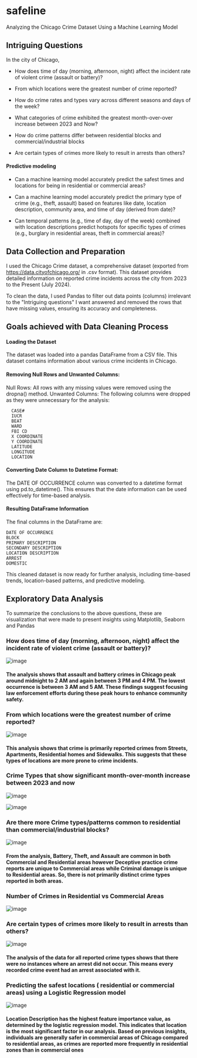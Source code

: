 # safeline
Analyzing the Chicago Crime Dataset Using a Machine Learning Model

## Intriguing Questions

In the city of Chicago,

* How does time of day (morning, afternoon, night) affect the incident rate of violent crime (assault or battery)?

* From which locations were the greatest number of crime reported?
  
* How do crime rates and types vary across different seasons and days of the week?

* What categories of crime exhibited the greatest month-over-over increase between 2023 and Now?

* How do crime patterns differ between residential blocks and commercial/industrial blocks

* Are certain types of crimes more likely to result in arrests than others?

#### Predictive modeling

* Can a machine learning model accurately predict the safest times and locations for being in residential or commercial areas?

* Can a machine learning model accurately predict the primary type of crime (e.g., theft, assault) based on features like date, location description, community area, and time of day (derived from date)?

* Can temporal patterns (e.g., time of day, day of the week) combined with location descriptions predict hotspots for specific types of crimes (e.g., burglary in residential areas, theft in commercial areas)?

## Data Collection and Preparation

I used the Chicago Crime dataset, a comprehensive dataset (exported from https://data.cityofchicago.org/ in .csv format). This dataset provides detailed information on reported crime incidents across the city from 2023 to the Present (July 2024). 

To clean the data, I used Pandas to filter out data points (columns) irrelevant to the "Intriguing questions" I want answered and removed the rows that have missing values, ensuring its accuracy and completeness. 

## Goals achieved with Data Cleaning Process

#### Loading the Dataset
The dataset was loaded into a pandas DataFrame from a CSV file. This dataset contains information about various crime incidents in Chicago.

#### Removing Null Rows and Unwanted Columns:
Null Rows: All rows with any missing values were removed using the dropna() method.
Unwanted Columns: The following columns were dropped as they were unnecessary for the analysis:

      CASE#
      IUCR
      BEAT
      WARD
      FBI CD
      X COORDINATE
      Y COORDINATE
      LATITUDE
      LONGITUDE
      LOCATION
            

#### Converting Date Column to Datetime Format:
The DATE OF OCCURRENCE column was converted to a datetime format using pd.to_datetime(). This ensures that the date information can be used effectively for time-based analysis.

#### Resulting DataFrame Information
The final columns in the DataFrame are:

    DATE OF OCCURRENCE
    BLOCK
    PRIMARY DESCRIPTION
    SECONDARY DESCRIPTION
    LOCATION DESCRIPTION
    ARREST
    DOMESTIC
    

This cleaned dataset is now ready for further analysis, including time-based trends, location-based patterns, and predictive modeling.


## Exploratory Data Analysis

To summarize the conclusions to the above questions, these are visualization that were made to present insights using Matplotlib, Seaborn and Pandas

### How does time of day (morning, afternoon, night) affect the incident rate of violent crime (assault or battery)?

![image](https://github.com/user-attachments/assets/4118bdbf-8a20-412e-aa14-8ff0e979b3ba)

#### The analysis shows that assault and battery crimes in Chicago peak around midnight to 2 AM and again between 3 PM and 4 PM. The lowest occurrence is between 3 AM and 5 AM. These findings suggest focusing law enforcement efforts during these peak hours to enhance community safety.

### From which locations were the greatest number of crime reported?

![image](https://github.com/user-attachments/assets/e02907e6-3849-4df1-8b91-dd990bcbb58e)

#### This analysis shows that crime is primarily reported crimes from Streets, Apartments, Residential homes and Sidewalks. This suggests that these types of locations are more prone to crime incidents.

### Crime Types that show significant month-over-month increase between 2023 and now

![image](https://github.com/user-attachments/assets/1ca6148b-c546-4a07-aa23-936365169107)

![image](https://github.com/user-attachments/assets/491de434-612a-4953-8a53-48681c8f383d)

### Are there more Crime types/patterns common to residential than commercial/industrial blocks?

![image](https://github.com/user-attachments/assets/b3d4c0bf-cff8-406c-9f53-e65816967489)

#### From the analysis,  Battery, Theft, and Assault are common in both Commercial and Residential areas however Deceptive practice crime reports are unique to Commercial areas while Criminal damage is unique to Residential areas. So, there is not primarily distinct crime types reported in both areas.


### Number of Crimes in Residential vs Commercial Areas

![image](https://github.com/user-attachments/assets/95b4b575-55d7-454b-a9bd-fd1e1cde1948)



### Are certain types of crimes more likely to result in arrests than others?
![image](https://github.com/user-attachments/assets/8e1c5447-d71f-452e-8b2f-882daf363d82)

#### The analysis of the data for all reported crime types shows that there were no instances where an arrest did not occur. This means every recorded crime event had an arrest associated with it.

### Predicting the safest locations ( residential or commercial areas) using a Logistic Regression model

![image](https://github.com/user-attachments/assets/feb9aa74-48e4-424a-99dc-8c3aafee9479)

#### Location Description has the highest feature importance value, as determined by the logistic regression model. This indicates that location is the most significant factor in our analysis. Based on previous insights, individuals are generally safer in commercial areas of Chicago compared to residential areas, as crimes are reported more frequently in residential zones than in commercial ones






